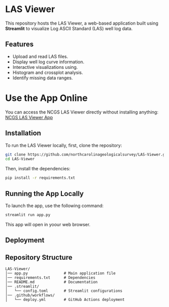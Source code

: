 # LAS Viewer

This repository hosts the LAS Viewer, a web-based application built using **Streamlit** to visualize Log ASCII Standard (LAS) well log data.

## Features
- Upload and read LAS files.
- Display well log curve information.
- Interactive visualizations using.
- Histogram and crossplot analysis.
- Identify missing data ranges.

# Use the App Online
You can access the NCGS LAS Viewer directly without installing anything:
[NCGS LAS Viewer App](https://las-viewer-ncgs.streamlit.app)

## Installation
To run the LAS Viewer locally, first, clone the repository:
```sh
git clone https://github.com/northcarolinageologicalsurvey/LAS-Viewer.git
cd LAS-Viewer
```

Then, install the dependencies:
```sh
pip install -r requirements.txt
```

## Running the App Locally
To launch the app, use the following command:
```sh
streamlit run app.py
```
This app will open in yoour web browser.

## Deployment

## Repository Structure
```
LAS-Viewer/
│── app.py                # Main application file
│── requirements.txt      # Dependencies
│── README.md             # Documentation
│── .streamlit/
│   └── config.toml       # Streamlit configurations
│── .github/workflows/
│   └── deploy.yml        # GitHub Actions deployment
```

